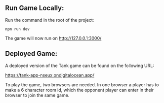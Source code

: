 ## Run Game Locally:

Run the command in the root of the project:
```
npm run dev
```
The game will now run on http://127.0.0.1:3000/

## Deployed Game:

A deployed version of the Tank game can be found on the following URL:

https://tank-app-nseux.ondigitalocean.app/

To play the game, two browsers are needed.
In one browser a player has to make a 6 character room id, which the opponent player can enter in their browser to join the same game. 
